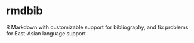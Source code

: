 # rmdbib
R Markdown with customizable support for bibliography, and fix problems for East-Asian language support

